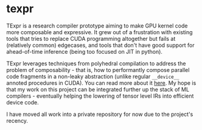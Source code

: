 # texpr

TExpr is a research compiler prototype aiming to make GPU kernel code more composable and expressive. It grew out of a frustration with existing tools that tries to replace CUDA programming altogether but fails at (relatively common) edgecases, and tools that don't have good support for ahead-of-time inference (being too focused on JIT in python).

TExpr leverages techniques from polyhedral compilation to address the problem of composability - that is, how to performantly compose parallel code fragments in a non-leaky abstraction (unlike regular `__device__` annoted procedures in CUDA).  You can read more about it [here](https://aalanli.github.io/). 
My hope is that my work on this project can be integrated further up the stack of ML compilers - eventually helping the lowering of tensor level IRs into efficient device code.

I have moved all work into a private repository for now due to the project's recency. 
